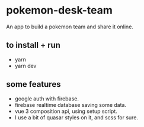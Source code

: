 # pokemon-desk-team
 An app to build a pokemon team and share it online.
 
 ## to install + run

- yarn 
- yarn dev

## some features
- google auth with firebase.
- firebase realtime database saving some data.
- vue 3 composition api, using setup script.
- I use a bit of quasar styles on it, and scss for sure.

